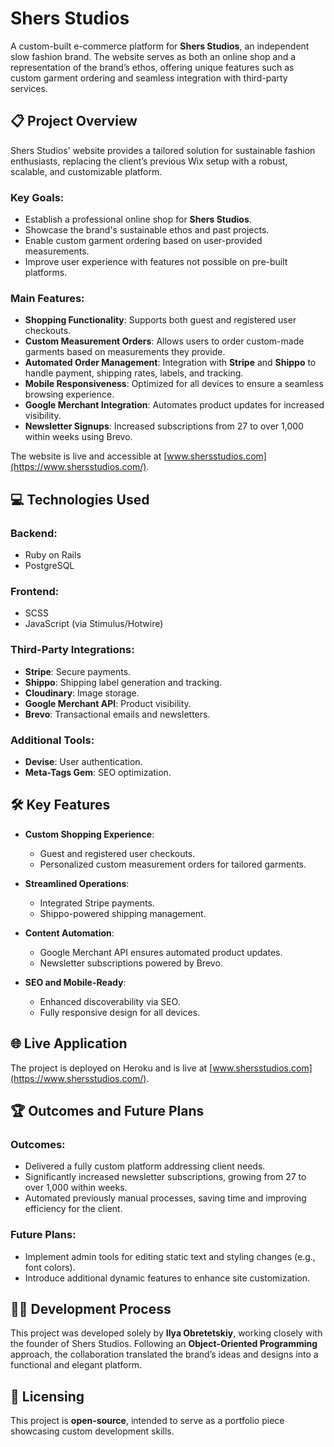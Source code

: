 # Shers Studios

A custom-built e-commerce platform for **Shers Studios**, an independent slow fashion brand. The website serves as both an online shop and a representation of the brand’s ethos, offering unique features such as custom garment ordering and seamless integration with third-party services.

## 📋 Project Overview

Shers Studios' website provides a tailored solution for sustainable fashion enthusiasts, replacing the client’s previous Wix setup with a robust, scalable, and customizable platform.

### Key Goals:
- Establish a professional online shop for **Shers Studios**.
- Showcase the brand's sustainable ethos and past projects.
- Enable custom garment ordering based on user-provided measurements.
- Improve user experience with features not possible on pre-built platforms.

### Main Features:
- **Shopping Functionality**: Supports both guest and registered user checkouts.
- **Custom Measurement Orders**: Allows users to order custom-made garments based on measurements they provide.
- **Automated Order Management**: Integration with **Stripe** and **Shippo** to handle payment, shipping rates, labels, and tracking.
- **Mobile Responsiveness**: Optimized for all devices to ensure a seamless browsing experience.
- **Google Merchant Integration**: Automates product updates for increased visibility.
- **Newsletter Signups**: Increased subscriptions from 27 to over 1,000 within weeks using Brevo.

The website is live and accessible at [www.shersstudios.com](https://www.shersstudios.com/).

## 💻 Technologies Used

### Backend:
- Ruby on Rails
- PostgreSQL

### Frontend:
- SCSS
- JavaScript (via Stimulus/Hotwire)

### Third-Party Integrations:
- **Stripe**: Secure payments.
- **Shippo**: Shipping label generation and tracking.
- **Cloudinary**: Image storage.
- **Google Merchant API**: Product visibility.
- **Brevo**: Transactional emails and newsletters.

### Additional Tools:
- **Devise**: User authentication.
- **Meta-Tags Gem**: SEO optimization.

## 🛠️ Key Features

- **Custom Shopping Experience**: 
  - Guest and registered user checkouts.
  - Personalized custom measurement orders for tailored garments.

- **Streamlined Operations**: 
  - Integrated Stripe payments.
  - Shippo-powered shipping management.

- **Content Automation**: 
  - Google Merchant API ensures automated product updates.
  - Newsletter subscriptions powered by Brevo.

- **SEO and Mobile-Ready**: 
  - Enhanced discoverability via SEO.
  - Fully responsive design for all devices.

## 🌐 Live Application

The project is deployed on Heroku and is live at [www.shersstudios.com](https://www.shersstudios.com/).

## 🏆 Outcomes and Future Plans

### Outcomes:
- Delivered a fully custom platform addressing client needs.
- Significantly increased newsletter subscriptions, growing from 27 to over 1,000 within weeks.
- Automated previously manual processes, saving time and improving efficiency for the client.

### Future Plans:
- Implement admin tools for editing static text and styling changes (e.g., font colors).
- Introduce additional dynamic features to enhance site customization.

## 🧑‍💻 Development Process

This project was developed solely by **Ilya Obretetskiy**, working closely with the founder of Shers Studios. Following an **Object-Oriented Programming** approach, the collaboration translated the brand’s ideas and designs into a functional and elegant platform.

## 📖 Licensing

This project is **open-source**, intended to serve as a portfolio piece showcasing custom development skills.

